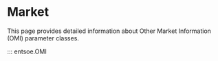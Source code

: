 # Market

This page provides detailed information about Other Market Information (OMI) parameter classes.


::: entsoe.OMI
